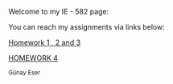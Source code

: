 
Welcome to my IE - 582 page:
    
   You can reach my assignments via links below:
   
  <a href='homework1-2-3.html'>Homework 1 , 2 and 3 </a>
        
 <a href='homework4.html'>HOMEWORK 4 </a>
        
        
  <small>Günay Eser</small>

